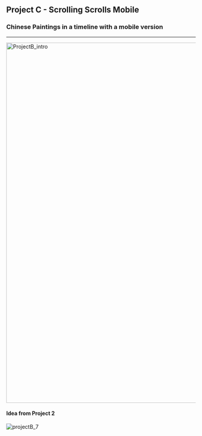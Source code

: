 ## Project C - Scrolling Scrolls Mobile
### Chinese Paintings in a timeline with a mobile version
--------
<img width="960" alt="ProjectB_intro" src="https://user-images.githubusercontent.com/6037803/145757847-b599b028-fa5f-4928-a992-7480d1cc1675.png">


#### Idea from Project 2
![projectB_7](https://user-images.githubusercontent.com/6037803/145757759-ce5dab56-291b-488b-86c4-5a5a9e2dcdce.jpg)

